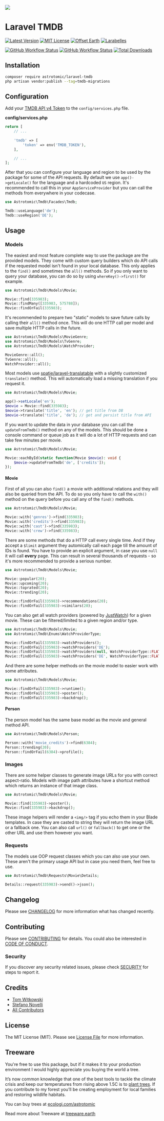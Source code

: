 ![](.github/banner.png)

# Laravel TMDB

[![Latest Version](http://img.shields.io/packagist/v/astrotomic/laravel-tmdb.svg?label=Release&style=for-the-badge)](https://packagist.org/packages/astrotomic/laravel-tmdb)
[![MIT License](https://img.shields.io/github/license/Astrotomic/laravel-tmdb.svg?label=License&color=blue&style=for-the-badge)](https://github.com/Astrotomic/laravel-tmdb/blob/master/LICENSE)
[![Offset Earth](https://img.shields.io/badge/Treeware-%F0%9F%8C%B3-green?style=for-the-badge)](https://forest.astrotomic.info)
[![Larabelles](https://img.shields.io/badge/Larabelles-%F0%9F%A6%84-lightpink?style=for-the-badge)](https://larabelles.com)

[![GitHub Workflow Status](https://img.shields.io/github/workflow/status/Astrotomic/laravel-tmdb/pest?style=flat-square&logoColor=white&logo=github&label=Tests)](https://github.com/Astrotomic/laravel-tmdb/actions?query=workflow%3Apest)
[![GitHub Workflow Status](https://img.shields.io/github/workflow/status/Astrotomic/laravel-tmdb/phpcs?style=flat-square&logoColor=white&logo=github&label=PHP+CS)](https://github.com/Astrotomic/laravel-tmdb/actions?query=workflow%3Aphpcs)
[![Total Downloads](https://img.shields.io/packagist/dt/astrotomic/laravel-tmdb.svg?label=Downloads&style=flat-square)](https://packagist.org/packages/astrotomic/laravel-tmdb)

## Installation

```bash
composer require astrotomic/laravel-tmdb
php artisan vendor:publish --tag=tmdb-migrations
```

## Configuration

Add your [TMDB API v4 Token](https://www.themoviedb.org/settings/api) to the `config/services.php` file.

**config/services.php**
```php
return [
    // ...
    
    'tmdb' => [
        'token' => env('TMDB_TOKEN'),
    ],

    // ...
];
```

After that you can configure your language and region to be used by the package for some of the API requests.
By default we use `app()->getLocale()` for the language and a hardcoded `US` region.
It's recommended to call this in your `AppServiceProvider` but you can call the methods from everywhere in your codecase.

```php
use Astrotomic\Tmdb\Facades\Tmdb;

Tmdb::useLanguage('de');
Tmdb::useRegion('DE');
```

## Usage

### Models

The easiest and most feature complete way to use the package are the provided models.
They come with custom query builders which do API calls if the requested model isn't found in your local database.
This only applies to the `find()` and sometimes the `all()` methods.
So if you only want to query your database, you can do so by using `whereKey()->first()` for example.

```php
use Astrotomic\Tmdb\Models\Movie;

Movie::find(335983);
Movie::findMany([335983, 575788]);
Movie::findOrFail(335983);
```

It's recommended to prepare two "static" models to save future calls by calling their `all()` method once.
This will do one HTTP call per model and save multiple HTTP calls in the future.

```php
use Astrotomic\Tmdb\Models\MovieGenre;
use Astrotomic\Tmdb\Models\TvGenre;
use Astrotomic\Tmdb\Models\WatchProvider;

MovieGenre::all();
TvGenre::all();
WatchProvider::all();
```

Most models use [spatie/laravel-translatable](https://github.com/spatie/laravel-translatable) with a slightly customized `translate()` method.
This will automatically load a missing translation if you request it.

```php
use Astrotomic\Tmdb\Models\Movie;

app()->setLocale('en');
$movie = Movie::find(335983);
$movie->translate('title', 'en'); // get title from DB
$movie->translate('title', 'de'); // get and persist title from API
```

If you want to update the data in your database you can call the `updateFromTmdb()` method on any of the models.
This should be done a console command or queue job as it will do a lot of HTTP requests and can take few minutes per movie.

```php
use Astrotomic\Tmdb\Models\Movie;

Movie::eachById(static function(Movie $movie): void {
    $movie->updateFromTmdb('de', ['credits']);
});
```

#### Movie

First of all you can also `find()` a movie with additional relations and they will also be queried from the API.
To do so you only have to call the `with()` method on the query before you call any of the `find()` methods.

```php
use Astrotomic\Tmdb\Models\Movie;

Movie::with('genres')->find(335983);
Movie::with('credits')->find(335983);
Movie::with('cast')->find(335983);
Movie::with('crew')->find(335983);
```

There are some methods that do a HTTP call every single time.
And if they accept a `$limit` argument they automically call each page till the amount of IDs is found.
You have to provide an explicit argument, in case you use `null` it will call **every** page.
This can result in several thousands of requests - so it's more recommended to provide a serious number.

```php
use Astrotomic\Tmdb\Models\Movie;

Movie::popular(20);
Movie::upcoming(20);
Movie::toprated(20);
Movie::trending(20);

Movie::findOrFail(335983)->recommendations(20);
Movie::findOrFail(335983)->similars(20);
```

You can also get all watch providers (powered by [JustWatch](https://justwatch.com)) for a given movie.
These can be filtered/limited to a given region and/or type.

```php
use Astrotomic\Tmdb\Models\Movie;
use Astrotomic\Tmdb\Enums\WatchProviderType;

Movie::findOrFail(335983)->watchProviders();
Movie::findOrFail(335983)->watchProviders('DE');
Movie::findOrFail(335983)->watchProviders(null, WatchProviderType::FLATRATE());
Movie::findOrFail(335983)->watchProviders('DE', WatchProviderType::FLATRATE());
```

And there are some helper methods on the movie model to easier work with some attributes.

```php
use Astrotomic\Tmdb\Models\Movie;

Movie::findOrFail(335983)->runtime();
Movie::findOrFail(335983)->poster();
Movie::findOrFail(335983)->backdrop();
```

#### Person

The person model has the same base model as the movie and general method API.

```php
use Astrotomic\Tmdb\Models\Person;

Person::with('movie_credits')->find(6384);
Person::trending(20);
Person::findOrFail(6384)->profile();
```

### Images

There are some helper classes to generate image URLs for you with correct aspect-ratio.
Models with image path attributes have a shortcut method which returns an instance of that image class.

```php
use Astrotomic\Tmdb\Models\Movie;

Movie::find(335983)->poster();
Movie::find(335983)->backdrop();
```

These image helpers will render a `<img/>` tag if you echo them in your Blade templates.
In case they are casted to string they will return the image URL or a fallback one.
You can also call `url()` or `fallback()` to get one or the other URL and use them however you want.

### Requests

The models use OOP request classes which you can also use your own.
These aren't the primary usage API but in case you need them, feel free to use.

```php
use Astrotomic\Tmdb\Requests\Movie\Details;

Details::request(335983)->send()->json();
```

## Changelog

Please see [CHANGELOG](CHANGELOG.md) for more information what has changed recently.

## Contributing

Please see [CONTRIBUTING](https://github.com/Astrotomic/.github/blob/master/CONTRIBUTING.md) for details. You could also be interested in [CODE OF CONDUCT](https://github.com/Astrotomic/.github/blob/master/CODE_OF_CONDUCT.md).

### Security

If you discover any security related issues, please check [SECURITY](https://github.com/Astrotomic/.github/blob/master/SECURITY.md) for steps to report it.

## Credits

- [Tom Witkowski](https://github.com/Gummibeer)
- [Stefano Novelli](https://github.com/murdercode)
- [All Contributors](../../contributors)

## License

The MIT License (MIT). Please see [License File](LICENSE.md) for more information.

## Treeware

You're free to use this package, but if it makes it to your production environment I would highly appreciate you buying the world a tree.

It’s now common knowledge that one of the best tools to tackle the climate crisis and keep our temperatures from rising above 1.5C is to [plant trees](https://www.bbc.co.uk/news/science-environment-48870920). If you contribute to my forest you’ll be creating employment for local families and restoring wildlife habitats.

You can buy trees at [ecologi.com/astrotomic](https://forest.astrotomic.info)

Read more about Treeware at [treeware.earth](https://treeware.earth)
